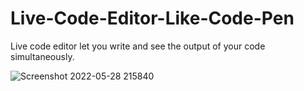 # Live-Code-Editor-Like-Code-Pen

Live code editor let you write and see the output of your code simultaneously.

</hr>

![Screenshot 2022-05-28 215840](https://user-images.githubusercontent.com/96099806/170834363-9c071d32-5a90-4806-8ba5-144e523f5c9f.png)

